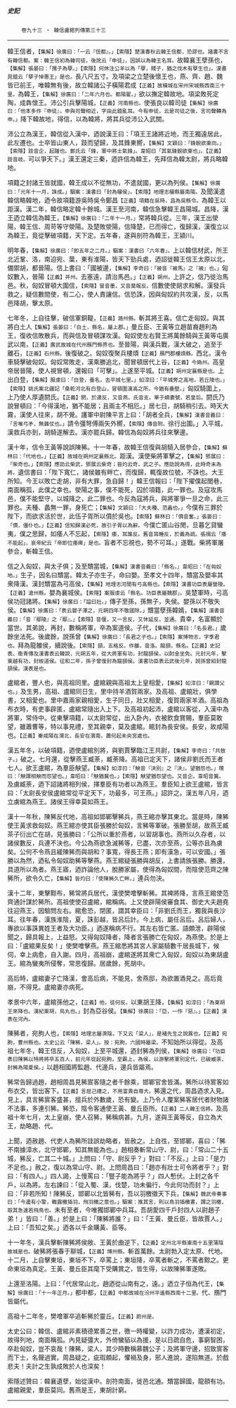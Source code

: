 

##### 史記
　　 `卷九十三 ‧ 韓信盧綰列傳第三十三`

* * *

韓王信者，`【集解】徐廣曰：「一云『信都』。」【索隱】楚漢春秋云韓王信都，恐謬也。諸書不言有韓信都。案：韓王信初為韓司徒，後訛云「申徒」，因誤以為韓王名耳。`故韓襄王孽孫也，`【集解】張晏曰：「孺子為孽。」【索隱】何休注公羊以為「孽，賤子，猶之伐木有孽生也」。漢書晁錯云「孽子悼惠王」是也。`長八尺五寸。及項梁之立楚後懷王也，燕、齊、趙、魏皆已前王，唯韓無有後，故立韓諸公子橫陽君成`【正義】故橫城在宋州宋城縣西南三十里。`為韓王，`【集解】徐廣曰：「二年六月也。都陽翟。」`欲以撫定韓故地。項梁敗死定陶，成犇懷王。沛公引兵擊陽城，`【正義】河南縣也。`使張良以韓司徒`【集解】徐廣曰：「他本多作『申徒』，申與司聲相近，字由此錯亂耳。今有申徒，云是司徒之後，言司聲轉為申。」`降下韓故地，得信，以為韓將，將其兵從沛公入武關。

沛公立為漢王，韓信從入漢中，迺說漢王曰：「項王王諸將近地，而王獨遠居此，此左遷也。士卒皆山東人，跂而望歸，及其鋒東嚮，`【集解】文穎曰：「鋒銳欲東向。」【索隱】跂音企，起踵也。鄭氏云「鋒，軍中將士氣鋒」。韋昭曰「其氣鋒銳欲東也」。【正義】跂音岐。`可以爭天下。」漢王還定三秦，迺許信為韓王，先拜信為韓太尉，將兵略韓地。

項籍之封諸王皆就國，韓王成以不從無功，不遣就國，更以為列侯。`【集解】徐廣曰：「元年十一月，誅成。」駰案：漢書曰「封為穰侯」。【索隱】地理志穰縣屬南陽。`及聞漢遣韓信略韓地，迺令故項籍游吳時吳令鄭昌`【正義】項籍在吳時，昌為吳縣令。`為韓王以距漢。漢二年，韓信略定韓十餘城。漢王至河南，韓信急擊韓王昌陽城。昌降，漢王迺立韓信為韓王，`【集解】徐廣曰：「二年十一月。」`常將韓兵從。三年，漢王出滎陽，韓王信、周苛等守滎陽。及楚敗滎陽，信降楚，已而得亡，復歸漢，漢復立以為韓王，竟從擊破項籍，天下定。五年春，遂與剖符為韓王，王潁川。

明年春，`【集解】徐廣曰：「即五年之二月。」駰案：漢書曰「六年春」。`上以韓信材武，所王北近鞏、洛，南迫宛、葉，東有淮陽，皆天下勁兵處，迺詔徙韓王信王太原以北，備禦胡，都晉陽。信上書曰：「國被邊，`【集解】李奇曰：「被音『被馬』之『被』也。」`匈奴數入，晉陽`【正義】并州。`去塞遠，請治馬邑。」`【正義】朔州。`上許之，信乃徙治馬邑。秋，匈奴冒頓大圍信，`【索隱】冒音墨，又音莫報反。`信數使使胡求和解。漢發兵救之，疑信數間使，有二心，使人責讓信。信恐誅，因與匈奴約共攻漢，反，以馬邑降胡，擊太原。

七年冬，上自往擊，破信軍銅鞮，`【正義】潞州縣。`斬其將王喜。信亡走匈奴。與其將白土人`【集解】張晏曰：「白土，縣名，屬上郡。」`曼丘臣、王黃等立趙苗裔趙利為王，復收信敗散兵，而與信及冒頓謀攻漢。匈奴使左右賢王將萬餘騎與王黃等屯廣武以南，`【正義】廣武故城在代州鴈門縣界也。`至晉陽，與漢兵戰，漢大破之，追至于離石，`【正義】石州縣。`後復破之。匈奴復聚兵樓煩`【正義】鴈門郡樓煩縣。`西北，漢令車騎擊破匈奴。匈奴常敗走，漢乘勝追北，聞冒頓居代上谷，`【正義】今媯州。`高皇帝居晉陽，使人視冒頓，還報曰「可擊」。上遂至平城。`【正義】朔州定襄縣是也。`上出白登，`【集解】服虔曰：「白登，臺名，去平城七里。」如淳曰：「平城旁之高地，若丘陵也。」【索隱】姚氏案北疆記「桑乾河北有白登山，冒頓圍漢高之所，今猶有壘壁。」`匈奴騎圍上，上乃使人厚遺閼氏。`【正義】閼，於連反，又音燕。氏音支。單于嫡妻號，若皇后。`閼氏乃說冒頓曰：「今得漢地，猶不能居；且兩主不相厄。」居七日，胡騎稍引去。時天大霧，漢使人往來，胡不覺。護軍中尉陳平言上曰：「胡者全兵，`【集解】漢書音義曰：「言唯弓矛，無雜仗也。」`請令彊弩傅兩矢外嚮，`【索隱】傳音附。`徐行出圍。」入平城，漢救兵亦到，胡騎遂解去。漢亦罷兵歸。韓信為匈奴將兵往來擊邊。

漢十年，信令王黃等說誤陳豨。十一年春，故韓王信復與胡騎入居參合，`【集解】蘇林曰：「代地也。」【正義】故城在朔州定襄縣北。`距漢。漢使柴將軍擊之，`【集解】鄧展曰：「柴奇也。」【索隱】應劭云柴武，鄧展云柴奇；晉灼云奇，武之子。應劭說為得，此時奇未為將。`遺信書曰：「陛下寬仁，諸侯雖有畔亡，而復歸，輒復故位號，不誅也。大王所知。今王以敗亡走胡，非有大罪，急自歸！」韓王信報曰：「陛下擢僕起閭巷，南面稱孤，此僕之幸也。滎陽之事，僕不能死，囚於項籍，此一罪也。及寇攻馬邑，僕不能堅守，以城降之，此二罪也。今反為寇將兵，與將軍爭一旦之命，此三罪也。夫種、蠡無一罪，身死亡；`【集解】文穎曰：「大夫種、范蠡也。」`今僕有三罪於陛下，而欲求活於世，此伍子胥所以僨於吳也。`【索隱】蘇林曰：「僨音奮。」張晏曰：「僨，僵仆也。」【正義】信知歸漢必死，故引子胥以為辭。`今僕亡匿山谷閒，旦暮乞貸蠻夷，僕之思歸，如痿人不忘起，`【索隱】痿，耳誰反。舊音耳睡反，於義為疏。張揖云「痿不能起」，哀帝紀云「帝即位痿痺」是也。`盲者不忘視也，勢不可耳。」遂戰。柴將軍屠參合，斬韓王信。

信之入匈奴，與太子俱；及至穨當城，`【集解】漢書音義曰：「縣名。」韋昭曰：「在匈奴地。」`生子，因名曰穨當。韓太子亦生子，命曰嬰。至孝文十四年，穨當及嬰率其衆降漢。漢封穨當為弓高侯，`【集解】地理志河閒有弓高縣也。【索隱】漢書功臣表屬營陵。【正義】滄州縣。`嬰為襄城侯。`【索隱】案服虔云「縣名。功臣表屬魏郡」。`吳楚軍時，弓高侯功冠諸將。`【集解】徐廣曰：「謚曰壯。」`傳子至孫，孫無子，失侯。嬰孫以不敬失侯。`【集解】徐廣曰：「表云嬰子澤之，元朔四年不敬國除。」`穨當孽孫韓嫣，`【集解】漢書音義曰：「音『鄢陵』之『鄢』。」【索隱】音偃，又一言反，又休延反，並通。`貴幸，名富顯於當世。其弟說，再封，數稱將軍，卒為案道侯。子代，`【集解】徐廣曰：「名長君。」`歲餘坐法死。後歲餘，說孫曾`【集解】徐廣曰：「長君之子也。」【索隱】案博物志，字季君也。`拜為龍雒侯，續說後。`【索隱】頟，五格反。作雒，音洛。龍頟，縣名。【正義】史記表、衞青傳及漢書表云韓說，元朔五年，從大將軍有功，封龍頟侯，以酎金坐免。元封元年，擊東越有功，封桉道侯。征和二年，孫子曾復封為龍頟侯。漢書功臣表云武後元年，說孫曾紹封龍頟侯。漢表是也。`

盧綰者，豐人也，與高祖同里。盧綰親與高祖太上皇相愛，`【集解】如淳曰：「親謂父也。」`及生男，高祖、盧綰同日生，里中持羊酒賀兩家。及高祖、盧綰壯，俱學書，又相愛也。里中嘉兩家親相愛，生子同日，壯又相愛，復賀兩家羊酒。高祖為布衣時，有吏事辟匿，盧綰常隨出入上下。及高祖初起沛，盧綰以客從，入漢中為將軍，常侍中。從東擊項籍，以太尉常從，出入卧內，衣被飲食賞賜，羣臣莫敢望，雖蕭曹等，特以事見禮，至其親幸，莫及盧綰。綰封為長安侯。長安，故咸陽也。`【正義】秦咸陽在渭北，長安在渭南，蕭何起未央宮處也。`

漢五年冬，以破項籍，迺使盧綰別將，與劉賈擊臨江王共尉，`【集解】李奇曰：「共敖子。」`破之。七月還，從擊燕王臧荼，臧荼降。高祖已定天下，諸侯非劉氏而王者七人。欲王盧綰，為羣臣觖望。`【集解】如淳曰：「觖音『決別』之『決』。望猶怨也。」瓚曰：「觖謂相觖而怨望也。」韋昭曰：「觖猶冀也。」【索隱】觖望猶怨望也。又音企。韋昭音冀。`及虜臧荼，迺下詔諸將相列侯，擇羣臣有功者以為燕王。羣臣知上欲王盧綰，皆言曰：「太尉長安侯盧綰常從平定天下，功最多，可王燕。」詔許之。漢五年八月，迺立虜綰為燕王。諸侯王得幸莫如燕王。

漢十一年秋，陳豨反代地，高祖如邯鄲擊豨兵，燕王綰亦擊其東北。當是時，陳豨使王黃求救匈奴。燕王綰亦使其臣張勝於匈奴，言豨等軍破。張勝至胡，故燕王臧茶子衍出亡在胡，見張勝曰：「公所以重於燕者，以習胡事也。燕所以久存者，以諸侯數反，兵連不決也。今公為燕欲急滅豨等，已盡，次亦至燕，公等亦且為虜矣。公何不令燕且緩陳豨而與胡和？事寬，得長王燕；即有漢急，可以安國。」張勝以為然，迺私令匈奴助豨等擊燕。燕王綰疑張勝與胡反，上書請族張勝。勝還，具道所以為者。燕王寤，迺詐論他人，脫勝家屬，使得為匈奴間，而陰使范齊之陳豨所，欲令久亡，`【集解】晉灼曰：「使陳豨久亡畔。」`連兵勿決。

漢十二年，東擊黥布，豨常將兵居代，漢使樊噲擊斬豨。其裨將降，言燕王綰使范齊通計謀於豨所。高祖使使召盧綰，綰稱病。上又使辟陽侯審食其、御史大夫趙堯往迎燕王，因驗問左右。綰愈恐，閉匿，謂其幸臣曰：「非劉氏而王，獨我與長沙耳。往年春，漢族淮陰，夏，誅彭越，皆呂后計。今上病，屬任呂后。呂后婦人，專欲以事誅異姓王者及大功臣。」迺遂稱病不行。其左右皆亡匿。語頗泄，辟陽侯聞之，歸具報上，上益怒。又得匈奴降者，降者言張勝亡在匈奴，為燕使。於是上曰：「盧綰果反矣！」使樊噲擊燕。燕王綰悉將其宮人家屬騎數千居長城下，候伺，幸上病愈，自入謝。四月，高祖崩，盧綰遂將其衆亡入匈奴，匈奴以為東胡盧王。綰為蠻夷所侵奪，常思復歸。居歲餘，死胡中。

高后時，盧綰妻子亡降漢，會高后病，不能見，舍燕邸，為欲置酒見之。高后竟崩，不得見。盧綰妻亦病死。

孝景中六年，盧綰孫他之，`【正義】他，徒何反。`以東胡王降，`【集解】如淳曰：「為東胡王來降也。漢紀東胡，烏丸也。」`封為亞谷侯。`【集解】徐廣曰：「亞，一作『惡』。」【正義】漢表在河內。`

陳豨者，宛朐人也，`【索隱】地理志屬濟陰。下又云「梁人」，是褚先生之說異也。【正義】宛朐，曹州縣也。太史公云「陳豨，梁人」。按：宛朐，六國時屬梁。`不知始所以得從。及高祖七年冬，韓王信反，入匈奴，上至平城還，迺封豨為列侯，`【集解】徐廣曰：「功臣表曰陳豨以特將將卒五百人，前元年從起宛朐，至霸上，為侯，以游擊將軍別定代，已破臧荼，封豨為陽夏侯。」`以趙相國將監趙、代邊兵，邊兵皆屬焉。

豨常告歸過趙，趙相周昌見豨賔客隨之者千餘乘，邯鄲官舍皆滿。豨所以待賔客如布衣交，皆出客下。`【正義】言屈己禮之，不用富貴自尊大。`豨還之代，周昌迺求入見。見上，具言豨賔客盛甚，擅兵於外數歲，恐有變。上乃令人覆案豨客居代者財物諸不法事，多連引豨。豨恐，陰令客通使王黃、曼丘臣所。`【正義】二人韓王信將。`及高祖十年七月，太上皇崩，使人召豨，豨稱病甚。九月，遂與王黃等反，自立為大王，劫略趙、代。

上聞，迺赦趙、代吏人為豨所詿誤劫略者，皆赦之。上自徃，至邯鄲，喜曰：「豨不南據漳水，北守邯鄲，知其無能為也。」趙相奏斬常山守、尉，曰：「常山二十五城，豨反，亡其二十城。」上問曰：「守、尉反乎？」對曰：「不反。」上曰：「是力不足也。」赦之，復以為常山守、尉。上問周昌曰：「趙亦有壯士可令將者乎？」對曰：「有四人。」四人謁，上慢罵曰：「豎子能為將乎？」四人慙伏。上封之各千戶，以為將。左右諫曰：「從入蜀、漢，伐楚，功未徧行，今此何功而封？」上曰：「非若所知！陳豨反，邯鄲以北皆豨有，吾以羽檄徵天下兵，`【集解】魏武帝奏事曰：「今邊有小警，輙露檄插羽，飛羽檄之意也。」駰案：推其言，則以鳥羽插檄書，謂之羽檄，取其急速若飛鳥也。`未有至者，今唯獨邯鄲中兵耳。吾胡愛四千戶封四人以尉趙子弟！」皆曰：「善。」於是上曰：「陳豨將誰？」曰：「王黃、曼丘臣，皆故賈人。」上曰：「吾知之矣。」迺各以千金購黃、臣等。

十一年冬，漢兵擊斬陳豨將侯敞、王黃於曲逆下，`【正義】定州北平縣東南十五里蒲陰故城是也。`破豨將張春于聊城，`【正義】博州縣。`斬首萬餘。太尉勃入定太原、代地。十二月，上自擊東垣，東垣不下，卒罵上；東垣降，卒罵者斬之，不罵者黥之。更命東垣為真定。王黃、曼丘臣其麾下受購賞之，皆生得，以故陳豨軍遂敗。

上還至洛陽。上曰：「代居常山北，趙迺從山南有之，遠。」迺立子恒為代王，`【集解】徐廣曰：「十一年正月。」`都中都，`【正義】中都故城在汾州平遙縣西南十二里。`代、鴈門皆屬代。

高祖十二年冬，樊噲軍卒追斬豨於靈丘。`【正義】蔚州是。`

太史公曰：韓信、盧綰非素積德累善之世，徼一時權變，以詐力成功，遭漢初定，故得列地，南面稱孤。內見疑彊大，外倚蠻貊以為援，是以日疏自危，事窮智困，卒赴匈奴，豈不哀哉！陳豨，梁人，其少時數稱慕魏公子；及將軍守邊，招致賔客而下士，名聲過實。周昌疑之，疵瑕頗起，懼禍及身，邪人進說，遂陷無道。於戲悲夫！夫計之生孰成敗於人也深矣！

索隱述贊曰：韓襄遺孽，始從漢中。剖符南面，徙邑北通。穨當歸國，龍頟有功。盧綰親愛，羣臣莫同。舊燕是王，東胡計窮。

* * *

